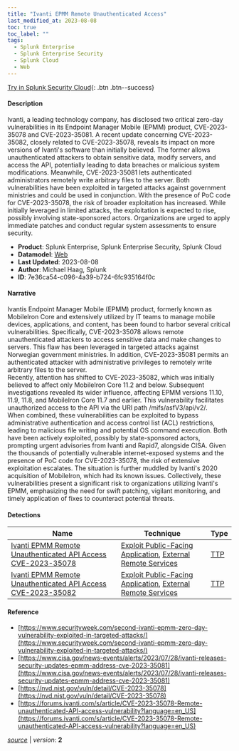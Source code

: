 ```yaml
---
title: "Ivanti EPMM Remote Unauthenticated Access"
last_modified_at: 2023-08-08
toc: true
toc_label: ""
tags:
  - Splunk Enterprise
  - Splunk Enterprise Security
  - Splunk Cloud
  - Web
---
```


[Try in Splunk Security Cloud](https://www.splunk.com/en_us/cyber-security.html){: .btn .btn--success}

#### Description

Ivanti, a leading technology company, has disclosed two critical zero-day vulnerabilities in its Endpoint Manager Mobile (EPMM) product, CVE-2023-35078 and CVE-2023-35081. A recent update concerning CVE-2023-35082, closely related to CVE-2023-35078, reveals its impact on more versions of Ivanti's software than initially believed. The former allows unauthenticated attackers to obtain sensitive data, modify servers, and access the API, potentially leading to data breaches or malicious system modifications. Meanwhile, CVE-2023-35081 lets authenticated administrators remotely write arbitrary files to the server. Both vulnerabilities have been exploited in targeted attacks against government ministries and could be used in conjunction. With the presence of PoC code for CVE-2023-35078, the risk of broader exploitation has increased. While initially leveraged in limited attacks, the exploitation is expected to rise, possibly involving state-sponsored actors. Organizations are urged to apply immediate patches and conduct regular system assessments to ensure security.

- **Product**: Splunk Enterprise, Splunk Enterprise Security, Splunk Cloud
- **Datamodel**: [Web](https://docs.splunk.com/Documentation/CIM/latest/User/Web)
- **Last Updated**: 2023-08-08
- **Author**: Michael Haag, Splunk
- **ID**: 7e36ca54-c096-4a39-b724-6fc935164f0c

#### Narrative

Ivantis Endpoint Manager Mobile (EPMM) product, formerly known as MobileIron Core and extensively utilized by IT teams to manage mobile devices, applications, and content, has been found to harbor several critical vulnerabilities. Specifically, CVE-2023-35078 allows remote unauthenticated attackers to access sensitive data and make changes to servers. This flaw has been leveraged in targeted attacks against Norwegian government ministries. In addition, CVE-2023-35081 permits an authenticated attacker with administrative privileges to remotely write arbitrary files to the server. \
Recently, attention has shifted to CVE-2023-35082, which was initially believed to affect only MobileIron Core 11.2 and below. Subsequent investigations revealed its wider influence, affecting EPMM versions 11.10, 11.9, 11.8, and MobileIron Core 11.7 and earlier. This vulnerability facilitates unauthorized access to the API via the URI path /mifs/asfV3/api/v2/. \
When combined, these vulnerabilities can be exploited to bypass administrative authentication and access control list (ACL) restrictions, leading to malicious file writing and potential OS command execution. Both have been actively exploited, possibly by state-sponsored actors, prompting urgent advisories from Ivanti and Rapid7, alongside CISA. Given the thousands of potentially vulnerable internet-exposed systems and the presence of PoC code for CVE-2023-35078, the risk of extensive exploitation escalates. The situation is further muddled by Ivanti's 2020 acquisition of MobileIron, which had its known issues. Collectively, these vulnerabilities present a significant risk to organizations utilizing Ivanti's EPMM, emphasizing the need for swift patching, vigilant monitoring, and timely application of fixes to counteract potential threats.

#### Detections

| Name        | Technique   | Type         |
| ----------- | ----------- |--------------|
| [Ivanti EPMM Remote Unauthenticated API Access CVE-2023-35078](/web/66b9c9ba-7fb2-4e80-a3a2-496e5e078167/) | [Exploit Public-Facing Application](/tags/#exploit-public-facing-application), [External Remote Services](/tags/#external-remote-services) | [TTP](https://github.com/splunk/security_content/wiki/Detection-Analytic-Types) |
| [Ivanti EPMM Remote Unauthenticated API Access CVE-2023-35082](/web/e03edeba-4942-470c-a664-27253f3ad351/) | [Exploit Public-Facing Application](/tags/#exploit-public-facing-application), [External Remote Services](/tags/#external-remote-services) | [TTP](https://github.com/splunk/security_content/wiki/Detection-Analytic-Types) |

#### Reference

* [https://www.securityweek.com/second-ivanti-epmm-zero-day-vulnerability-exploited-in-targeted-attacks/](https://www.securityweek.com/second-ivanti-epmm-zero-day-vulnerability-exploited-in-targeted-attacks/)
* [https://www.cisa.gov/news-events/alerts/2023/07/28/ivanti-releases-security-updates-epmm-address-cve-2023-35081](https://www.cisa.gov/news-events/alerts/2023/07/28/ivanti-releases-security-updates-epmm-address-cve-2023-35081)
* [https://nvd.nist.gov/vuln/detail/CVE-2023-35078](https://nvd.nist.gov/vuln/detail/CVE-2023-35078)
* [https://forums.ivanti.com/s/article/CVE-2023-35078-Remote-unauthenticated-API-access-vulnerability?language=en_US](https://forums.ivanti.com/s/article/CVE-2023-35078-Remote-unauthenticated-API-access-vulnerability?language=en_US)



[*source*](https://github.com/splunk/security_content/tree/develop/stories/ivanti_epmm_remote_unauthenticated_access.yml) \| *version*: **2**